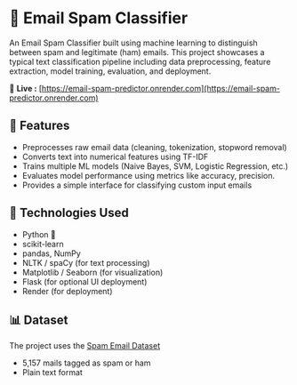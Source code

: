 # 📧 Email Spam Classifier

An Email Spam Classifier built using machine learning to distinguish between spam and legitimate (ham) emails. This project showcases a typical text classification pipeline including data preprocessing, feature extraction, model training, evaluation, and deployment.

🚀 **Live :** [https://email-spam-predictor.onrender.com](https://email-spam-predictor.onrender.com)

## 🚀 Features

- Preprocesses raw email data (cleaning, tokenization, stopword removal)
- Converts text into numerical features using TF-IDF
- Trains multiple ML models (Naive Bayes, SVM, Logistic Regression, etc.)
- Evaluates model performance using metrics like accuracy, precision.
- Provides a simple interface for classifying custom input emails

## 🧠 Technologies Used

- Python 🐍
- scikit-learn
- pandas, NumPy
- NLTK / spaCy (for text processing)
- Matplotlib / Seaborn (for visualization)
- Flask (for optional UI deployment)
- Render (for deployment)

## 📊 Dataset

The project uses the [Spam Email Dataset](https://www.kaggle.com/datasets/abdmental01/email-spam-dedection) 

- 5,157 mails tagged as spam or ham
- Plain text format


